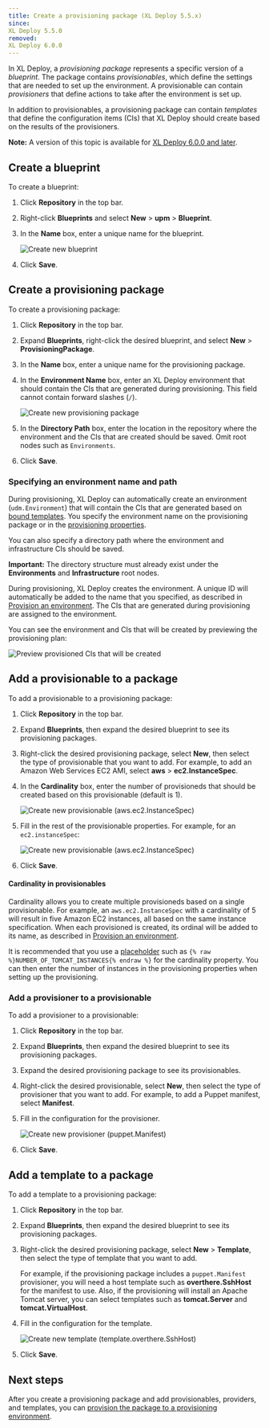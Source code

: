 ```yaml
---
title: Create a provisioning package (XL Deploy 5.5.x)
since:
XL Deploy 5.5.0
removed:
XL Deploy 6.0.0
---
```


In XL Deploy, a *provisioning package* represents a specific version of a *blueprint*. The package contains *provisionables*, which define the settings that are needed to set up the environment. A provisionable can contain *provisioners* that define actions to take after the environment is set up.

In addition to provisionables, a provisioning package can contain *templates* that define the configuration items (CIs) that XL Deploy should create based on the results of the provisioners.

**Note:** A version of this topic is available for [XL Deploy 6.0.0 and later](/xl-deploy/how-to/create-a-provisioning-package.html).

## Create a blueprint

To create a blueprint:

1. Click **Repository** in the top bar.
1. Right-click **Blueprints** and select **New** > **upm** > **Blueprint**.
1. In the **Name** box, enter a unique name for the blueprint.

    ![Create new blueprint](/xl-deploy/how-to/images/provisioning-create-new-blueprint.png)

1. Click **Save**.

## Create a provisioning package

To create a provisioning package:

1. Click **Repository** in the top bar.
1. Expand **Blueprints**, right-click the desired blueprint, and select **New** > **ProvisioningPackage**.
1. In the **Name** box, enter a unique name for the provisioning package.
1. In the **Environment Name** box, enter an XL Deploy environment that should contain the CIs that are generated during provisioning. This field cannot contain forward slashes (`/`).

    ![Create new provisioning package](/xl-deploy/how-to/images/provisioning-create-new-provisioning-package.png)

1. In the **Directory Path** box, enter the location in the repository where the environment and the CIs that are created should be saved. Omit root nodes such as `Environments`.
1. Click **Save**.

### Specifying an environment name and path

During provisioning, XL Deploy can automatically create an environment (`udm.Environment`) that will contain the CIs that are generated based on [bound templates](/xl-deploy/concept/provisioning-and-ci-templates.html). You specify the environment name on the provisioning package or in the [provisioning properties](/xl-deploy/how-to/provision-an-environment.html).

You can also specify a directory path where the environment and infrastructure CIs should be saved.

**Important:** The directory structure must already exist under the **Environments** and **Infrastructure** root nodes.

During provisioning, XL Deploy creates the environment. A unique ID will automatically be added to the name that you specified, as described in [Provision an environment](/xl-deploy/how-to/provision-an-environment.html#the-unique-provisioning-id). The CIs that are generated during provisioning are assigned to the environment.

You can see the environment and CIs that will be created by previewing the provisioning plan:

![Preview provisioned CIs that will be created](/xl-deploy/how-to/images/provisioning-create-provisioned-cis.png)

## Add a provisionable to a package

To add a provisionable to a provisioning package:

1. Click **Repository** in the top bar.
1. Expand **Blueprints**, then expand the desired blueprint to see its provisioning packages.
1. Right-click the desired provisioning package, select **New**, then select the type of provisionable that you want to add. For example, to add an Amazon Web Services EC2 AMI, select **aws** > **ec2.InstanceSpec**.
1. In the **Cardinality** box, enter the number of provisioneds that should be created based on this provisionable (default is 1).

    ![Create new provisionable (aws.ec2.InstanceSpec)](/xl-deploy/how-to/images/provisioning-create-new-provisionable-01.png)

1. Fill in the rest of the provisionable properties. For example, for an `ec2.instanceSpec`:

    ![Create new provisionable (aws.ec2.InstanceSpec)](/xl-deploy/how-to/images/provisioning-create-new-provisionable-02.png)

1. Click **Save**.

#### Cardinality in provisionables

Cardinality allows you to create multiple provisioneds based on a single provisionable. For example, an `aws.ec2.InstanceSpec` with a cardinality of 5 will result in five Amazon EC2 instances, all based on the same instance specification. When each provisioned is created, its ordinal will be added to its name, as described in [Provision an environment](/xl-deploy/how-to/provision-an-environment.html#the-unique-provisioning-id).

It is recommended that you use a [placeholder](/xl-deploy/how-to/using-placeholders-in-xl-deploy.html) such as `{% raw %}NUMBER_OF_TOMCAT_INSTANCES{% endraw %}` for the cardinality property. You can then enter the number of instances in the provisioning properties when setting up the provisioning.

### Add a provisioner to a provisionable

To add a provisioner to a provisionable:

1. Click **Repository** in the top bar.
1. Expand **Blueprints**, then expand the desired blueprint to see its provisioning packages.
1. Expand the desired provisioning package to see its provisionables.
1. Right-click the desired provisionable, select **New**, then select the type of provisioner that you want to add. For example, to add a Puppet manifest, select **Manifest**.
1. Fill in the configuration for the provisioner.

    ![Create new provisioner (puppet.Manifest)](/xl-deploy/how-to/images/provisioning-create-new-provisioner.png)

1. Click **Save**.

## Add a template to a package

To add a template to a provisioning package:

1. Click **Repository** in the top bar.
1. Expand **Blueprints**, then expand the desired blueprint to see its provisioning packages.
1. Right-click the desired provisioning package, select **New** > **Template**, then select the type of template that you want to add.

    For example, if the provisioning package includes a `puppet.Manifest` provisioner, you will need a host template such as **overthere.SshHost** for the manifest to use. Also, if the provisioning will install an Apache Tomcat server, you can select templates such as **tomcat.Server** and **tomcat.VirtualHost**.

1. Fill in the configuration for the template.

    ![Create new template (template.overthere.SshHost)](/xl-deploy/how-to/images/provisioning-create-new-template.png)

1. Click **Save**.

## Next steps

After you create a provisioning package and add provisionables, providers, and templates, you can [provision the package to a provisioning environment](/xl-deploy/how-to/provision-an-environment.html).
